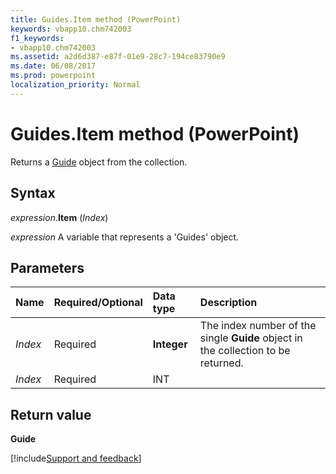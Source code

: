 ```yaml
---
title: Guides.Item method (PowerPoint)
keywords: vbapp10.chm742003
f1_keywords:
- vbapp10.chm742003
ms.assetid: a2d6d387-e87f-01e9-28c7-194ce83790e9
ms.date: 06/08/2017
ms.prod: powerpoint
localization_priority: Normal
---
```



# Guides.Item method (PowerPoint)

Returns a [Guide](PowerPoint.guide.md) object from the collection.


## Syntax

_expression_.**Item** (_Index_)

_expression_ A variable that represents a 'Guides' object.


## Parameters



|Name|Required/Optional|Data type|Description|
|:-----|:-----|:-----|:-----|
| _Index_|Required|**Integer**|The index number of the single  **Guide** object in the collection to be returned.|
| _Index_|Required|INT||

## Return value

 **Guide**

[!include[Support and feedback](~/includes/feedback-boilerplate.md)]